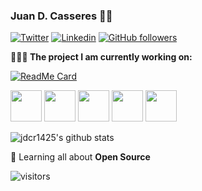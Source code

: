 ### Juan D. Casseres 👨‍💻

[![Twitter](https://img.shields.io/badge/-Twitter-222222?style=flat-square&logo=twitter&logoColor=white&link=https://twitter.com/EngincanVeske)](https://twitter.com/https://twitter.com/juan_casseres7)
[![Linkedin](https://img.shields.io/badge/-LinkedIn-222222?style=flat-square&logo=Linkedin&logoColor=white&link=https://www.linkedin.com/in/engincan-veske-b4a75b145/)](https://www.linkedin.com/in/juan-david-casseres-0b163a163/)
[![GitHub followers](https://img.shields.io/github/followers/EngincanV.svg?style=social&label=Follow&maxAge=2592000)](https://github.com/jdcr1425?tab=followers)

[comment]: <> (**💼 Currently working as:** Software Engineering Intern at <a href="https://volosoft.com/" target="_blank"><b>Volosoft</b></a>)

**👨🏻‍💻 The project I am currently working on:** 

[![ReadMe Card](https://github-readme-stats.vercel.app/api/pin/?username=jdcr1425&repo=LoanService)](https://github.com/jdcr1425/LoanService)


<code><a href="https://nodejs.org/es/" target="_blank"><img height="50" src="https://www.vectorlogo.zone/logos/nodejs/nodejs-ar21.svg"></a></code>
<code><a href="https://www.javascript.com/" target="_blank"><img height="50" src="https://www.vectorlogo.zone/logos/javascript/javascript-horizontal.svg"></a></code>
<code><a href="https://www.mongodb.com/es" target="_blank"><img height="50" src="https://www.vectorlogo.zone/logos/mongodb/mongodb-ar21.svg"></a></code>
<code><a href="https://expressjs.com/es/" target="_blank"><img height="50" src="https://www.vectorlogo.zone/logos/expressjs/expressjs-ar21.svg"></a></code>
<code><a href="https://angular.io/" target="_blank"><img height="50" src="https://www.vectorlogo.zone/logos/angular/angular-ar21.svg"></a></code>


![jdcr1425's github stats](https://github-readme-stats.vercel.app/api?username=jdcr1425&show_icons=true&line_height=30)

🌱 Learning all about **Open Source**

 ![visitors](https://visitor-badge.laobi.icu/badge?page_id=jdcr1425.jdcr1425)
